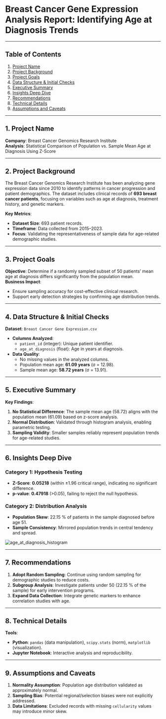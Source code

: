 # Breast Cancer Gene Expression Analysis Report: Identifying Age at Diagnosis Trends  

---

## Table of Contents  
1. [Project Name](#1-project-name)  
2. [Project Background](#2-project-background)  
3. [Project Goals](#3-project-goals)  
4. [Data Structure & Initial Checks](#4-data-structure--initial-checks)  
5. [Executive Summary](#5-executive-summary)  
6. [Insights Deep Dive](#6-insights-deep-dive)  
7. [Recommendations](#7-recommendations)  
8. [Technical Details](#8-technical-details)  
9. [Assumptions and Caveats](#9-assumptions-and-caveats)  

---

## 1. Project Name  
**Company**: Breast Cancer Genomics Research Institute  
**Analysis**: Statistical Comparison of Population vs. Sample Mean Age at Diagnosis Using Z-Score  

---

## 2. Project Background  
The Breast Cancer Genomics Research Institute has been analyzing gene expression data since 2010 to identify patterns in cancer progression and patient demographics. The dataset includes clinical records of **693 breast cancer patients**, focusing on variables such as age at diagnosis, treatment history, and genetic markers.  

**Key Metrics**:  
- **Dataset Size**: 693 patient records.  
- **Timeframe**: Data collected from 2015–2023.  
- **Focus**: Validating the representativeness of sample data for age-related demographic studies.  

---

## 3. Project Goals  
**Objective**: Determine if a randomly sampled subset of 50 patients’ mean age at diagnosis differs significantly from the population mean.  
**Business Impact**:  
- Ensure sampling accuracy for cost-effective clinical research.  
- Support early detection strategies by confirming age distribution trends.  

---

## 4. Data Structure & Initial Checks  
**Dataset**: `Breast Cancer Gene Expression.csv`  
- **Columns Analyzed**:  
  - `patient_id` (integer): Unique patient identifier.  
  - `age_at_diagnosis` (float): Age in years at diagnosis.  
- **Data Quality**:  
  - No missing values in the analyzed columns.  
  - Population mean age: **61.09 years** (σ = 12.98).  
  - Sample mean age: **58.72 years** (σ = 13.91).  

---

## 5. Executive Summary  
**Key Findings**:  
1. **No Statistical Difference**: The sample mean age (58.72) aligns with the population mean (61.09) based on z-score analysis.  
2. **Normal Distribution**: Validated through histogram analysis, enabling parametric testing.  
3. **Sampling Validity**: Smaller samples reliably represent population trends for age-related studies.  

---

## 6. Insights Deep Dive  
### **Category 1: Hypothesis Testing**  
- **Z-Score**: **0.05218** (within ±1.96 critical range), indicating no significant difference.  
- **p-value**: **0.47918** (>0.05), failing to reject the null hypothesis.  

### **Category 2: Distribution Analysis**  
- **Population Skew**: 22.15 % of patients in the sample diagnosed before age 51.  
- **Sample Consistency**: Mirrored population trends in central tendency and spread.  

![age_at_diagnosis_histogram](https://github.com/user-attachments/assets/d0ff9902-40af-4073-93b7-143375af7c45)

---

## 7. Recommendations  
1. **Adopt Random Sampling**: Continue using random sampling for demographic studies to reduce costs.  
2. **Subgroup Analysis**: Investigate patients under 50 (22.15 % of the sample) for early intervention programs.  
3. **Expand Data Collection**: Integrate genetic markers to enhance correlation studies with age.  

---

## 8. Technical Details  
**Tools**:  
- **Python**: `pandas` (data manipulation), `scipy.stats` (norm), `matplotlib` (visualization).  
- **Jupyter Notebook**: Interactive analysis and reproducibility.  

---

## 9. Assumptions and Caveats  
1. **Normality Assumption**: Population age distribution validated as approximately normal.  
2. **Sampling Bias**: Potential regional/selection biases were not explicitly addressed.  
3. **Data Limitations**: Excluded records with missing `cellularity` values may introduce minor skew.  
 
